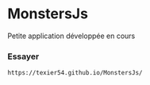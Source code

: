 # MonstersJs

Petite application développée en cours

### Essayer

```
https://texier54.github.io/MonstersJs/
```
